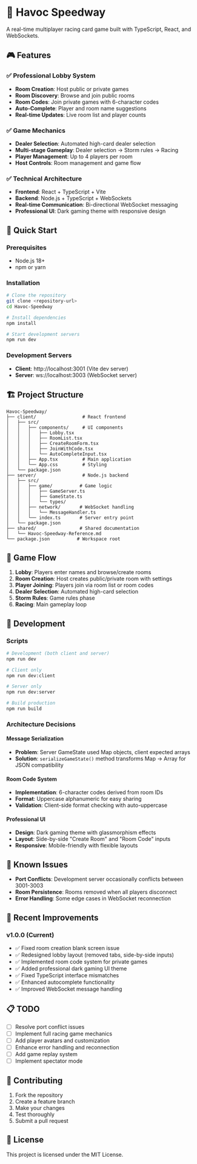 # 🏁 Havoc Speedway

A real-time multiplayer racing card game built with TypeScript, React, and WebSockets.

## 🎮 Features

### ✅ Professional Lobby System
- **Room Creation**: Host public or private games
- **Room Discovery**: Browse and join public rooms
- **Room Codes**: Join private games with 6-character codes
- **Auto-Complete**: Player and room name suggestions
- **Real-time Updates**: Live room list and player counts

### ✅ Game Mechanics
- **Dealer Selection**: Automated high-card dealer selection
- **Multi-stage Gameplay**: Dealer selection → Storm rules → Racing
- **Player Management**: Up to 4 players per room
- **Host Controls**: Room management and game flow

### ✅ Technical Architecture
- **Frontend**: React + TypeScript + Vite
- **Backend**: Node.js + TypeScript + WebSockets
- **Real-time Communication**: Bi-directional WebSocket messaging
- **Professional UI**: Dark gaming theme with responsive design

## 🚀 Quick Start

### Prerequisites
- Node.js 18+ 
- npm or yarn

### Installation
```bash
# Clone the repository
git clone <repository-url>
cd Havoc-Speedway

# Install dependencies
npm install

# Start development servers
npm run dev
```

### Development Servers
- **Client**: http://localhost:3001 (Vite dev server)
- **Server**: ws://localhost:3003 (WebSocket server)

## 🏗️ Project Structure

```
Havoc-Speedway/
├── client/                 # React frontend
│   ├── src/
│   │   ├── components/     # UI components
│   │   │   ├── Lobby.tsx
│   │   │   ├── RoomList.tsx
│   │   │   ├── CreateRoomForm.tsx
│   │   │   ├── JoinWithCode.tsx
│   │   │   └── AutoCompleteInput.tsx
│   │   ├── App.tsx         # Main application
│   │   └── App.css         # Styling
│   └── package.json
├── server/                 # Node.js backend
│   ├── src/
│   │   ├── game/          # Game logic
│   │   │   ├── GameServer.ts
│   │   │   ├── GameState.ts
│   │   │   └── types/
│   │   ├── network/       # WebSocket handling
│   │   │   └── MessageHandler.ts
│   │   └── index.ts       # Server entry point
│   └── package.json
├── shared/                # Shared documentation
│   └── Havoc-Speedway-Reference.md
└── package.json          # Workspace root
```

## 🎯 Game Flow

1. **Lobby**: Players enter names and browse/create rooms
2. **Room Creation**: Host creates public/private room with settings
3. **Player Joining**: Players join via room list or room codes
4. **Dealer Selection**: Automated high-card selection
5. **Storm Rules**: Game rules phase
6. **Racing**: Main gameplay loop

## 🔧 Development

### Scripts
```bash
# Development (both client and server)
npm run dev

# Client only
npm run dev:client

# Server only  
npm run dev:server

# Build production
npm run build
```

### Architecture Decisions

#### Message Serialization
- **Problem**: Server GameState used Map objects, client expected arrays
- **Solution**: `serializeGameState()` method transforms Map → Array for JSON compatibility

#### Room Code System
- **Implementation**: 6-character codes derived from room IDs
- **Format**: Uppercase alphanumeric for easy sharing
- **Validation**: Client-side format checking with auto-uppercase

#### Professional UI
- **Design**: Dark gaming theme with glassmorphism effects
- **Layout**: Side-by-side "Create Room" and "Room Code" inputs
- **Responsive**: Mobile-friendly with flexible layouts

## 🐛 Known Issues

- **Port Conflicts**: Development server occasionally conflicts between 3001-3003
- **Room Persistence**: Rooms removed when all players disconnect
- **Error Handling**: Some edge cases in WebSocket reconnection

## 🚀 Recent Improvements

### v1.0.0 (Current)
- ✅ Fixed room creation blank screen issue
- ✅ Redesigned lobby layout (removed tabs, side-by-side inputs)
- ✅ Implemented room code system for private games
- ✅ Added professional dark gaming UI theme
- ✅ Fixed TypeScript interface mismatches
- ✅ Enhanced autocomplete functionality
- ✅ Improved WebSocket message handling

## 📋 TODO

- [ ] Resolve port conflict issues
- [ ] Implement full racing game mechanics
- [ ] Add player avatars and customization
- [ ] Enhance error handling and reconnection
- [ ] Add game replay system
- [ ] Implement spectator mode

## 🤝 Contributing

1. Fork the repository
2. Create a feature branch
3. Make your changes
4. Test thoroughly
5. Submit a pull request

## 📄 License

This project is licensed under the MIT License.
